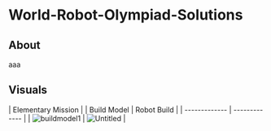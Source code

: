 # World-Robot-Olympiad-Solutions
## About
aaa
## Visuals
| Elementary Mission |
| Build Model | Robot Build |
| ------------- | ------------- |
| ![buildmodel1](https://github.com/sanjithsivajilingam/World-Robot-Olympiad-Solutions/assets/100434687/09b40acc-ace6-4ce8-aeba-4d15bf7c7995) | ![Untitled](https://github.com/sanjithsivajilingam/World-Robot-Olympiad-Solutions/assets/100434687/b1207083-64fd-4eb6-aeb8-85f7397550f4) |
